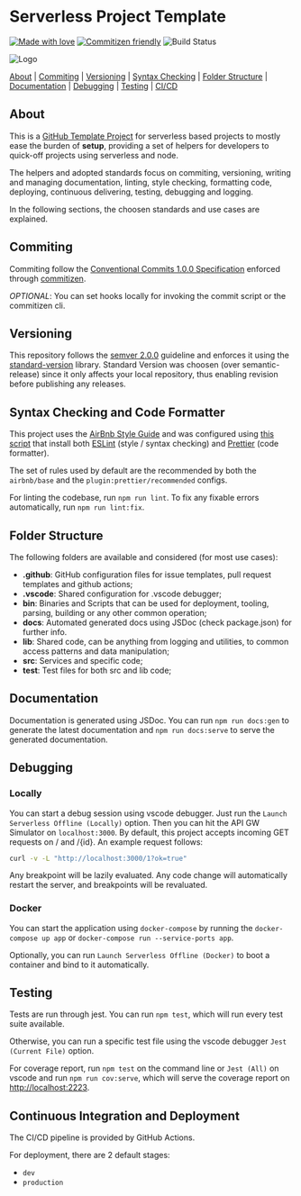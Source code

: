 # Serverless Project Template

[![Made with love](https://img.shields.io/badge/Made%20with%20love%20by-ZRP-orange)](https://www.zrp.com.br/) [![Commitizen friendly](https://img.shields.io/badge/commitizen-friendly-brightgreen.svg)](http://commitizen.github.io/cz-cli/) ![Build Status](https://github.com/zrp-aplicacoes/serverless-monorepo-template/workflows/Build%20Status/badge.svg)

![Logo](http://institutional.zrp.com.br.s3.amazonaws.com/logos/serverless-project-template.png)

[About](#about) | [Commiting](#commiting) | [Versioning](#versioning) | [Syntax Checking](#syntax-checking-and-code-formatter) | [Folder Structure](#folder-structure) | [Documentation](#documentation) | [Debugging](#debugging) | [Testing](#testing) | [CI/CD](#continuous-integration-and-deployment)

## About

This is a [GitHub Template Project](https://help.github.com/en/github/creating-cloning-and-archiving-repositories/creating-a-repository-from-a-template) for serverless based projects to mostly ease the burden of **setup**, providing a set of helpers for developers to quick-off projects using serverless and node.

The helpers and adopted standards focus on commiting, versioning, writing and managing documentation, linting, style checking, formatting code, deploying, continuous delivering, testing, debugging and logging.

In the following sections, the choosen standards and use cases are explained.

## Commiting

Commiting follow the [Conventional Commits 1.0.0 Specification](https://www.conventionalcommits.org/en/v1.0.0/) enforced through [commitizen](https://github.com/commitizen/cz-cli).

_OPTIONAL_: You can set hooks locally for invoking the commit script or the commitizen cli.

## Versioning

This repository follows the [semver 2.0.0](https://semver.org/) guideline and enforces it using the [standard-version](https://github.com/conventional-changelog/standard-version) library. Standard Version was choosen (over semantic-release) since it only affects your local repository, thus enabling revision before publishing any releases.

## Syntax Checking and Code Formatter

This project uses the [AirBnb Style Guide](https://github.com/airbnb/javascript#airbnb-javascript-style-guide-) and was configured using [this script](https://github.com/paulolramos/eslint-prettier-airbnb-react) that install both [ESLint](https://eslint.org/) (style / syntax checking) and [Prettier](https://prettier.io/) (code formatter).

The set of rules used by default are the recommended by both the `airbnb/base` and the `plugin:prettier/recommended` configs.

For linting the codebase, run `npm run lint`. To fix any fixable errors automatically, run `npm run lint:fix`.

## Folder Structure

The following folders are available and considered (for most use cases):

- **.github**: GitHub configuration files for issue templates, pull request templates and github actions;
- **.vscode**: Shared configuration for .vscode debugger;
- **bin**: Binaries and Scripts that can be used for deployment, tooling, parsing, building or any other common operation;
- **docs**: Automated generated docs using JSDoc (check package.json) for further info.
- **lib**: Shared code, can be anything from logging and utilities, to common access patterns and data manipulation;
- **src**: Services and specific code;
- **test**: Test files for both src and lib code;

## Documentation

Documentation is generated using JSDoc. You can run `npm run docs:gen` to generate the latest documentation and `npm run docs:serve` to serve the generated documentation.

## Debugging

### Locally

You can start a debug session using vscode debugger. Just run the `Launch Serverless Offline (Locally)` option. Then you can hit the API GW Simulator on `localhost:3000`. By default, this project accepts incoming GET requests on / and /{id}. An example request follows:

```bash
curl -v -L "http://localhost:3000/1?ok=true"
```

Any breakpoint will be lazily evaluated. Any code change will automatically restart the server, and breakpoints will be revaluated.

### Docker

You can start the application using `docker-compose` by running the `docker-compose up app` or `docker-compose run --service-ports app`.

Optionally, you can run `Launch Serverless Offline (Docker)` to boot a container and bind to it automatically.

## Testing

Tests are run through jest. You can run `npm test`, which will run every test suite available.

Otherwise, you can run a specific test file using the vscode debugger `Jest (Current File)` option.

For coverage report, run `npm test` on the command line or `Jest (All)` on vscode and run `npm run cov:serve`, which will serve the coverage report on [http://localhost:2223](http://localhost:2223).

## Continuous Integration and Deployment

The CI/CD pipeline is provided by GitHub Actions.

For deployment, there are 2 default stages:

- `dev`
- `production`
